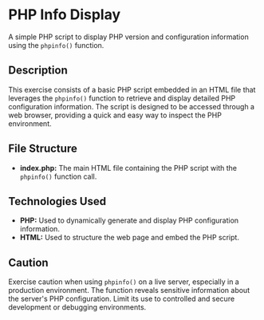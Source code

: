 # PHP Info Display

A simple PHP script to display PHP version and configuration information using the `phpinfo()` function.

## Description

This exercise consists of a basic PHP script embedded in an HTML file that leverages the `phpinfo()` function to retrieve and display detailed PHP configuration information. The script is designed to be accessed through a web browser, providing a quick and easy way to inspect the PHP environment.

## File Structure

- **index.php:** The main HTML file containing the PHP script with the `phpinfo()` function call.

## Technologies Used

- **PHP:** Used to dynamically generate and display PHP configuration information.
- **HTML:** Used to structure the web page and embed the PHP script.

## Caution

Exercise caution when using `phpinfo()` on a live server, especially in a production environment. The function reveals sensitive information about the server's PHP configuration. Limit its use to controlled and secure development or debugging environments.

